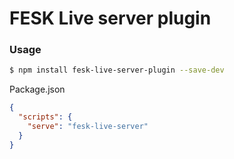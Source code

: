 # FESK Live server plugin

### Usage

```bash
$ npm install fesk-live-server-plugin --save-dev
```

Package.json

```json
{
  "scripts": {
    "serve": "fesk-live-server"
  }
}
```
